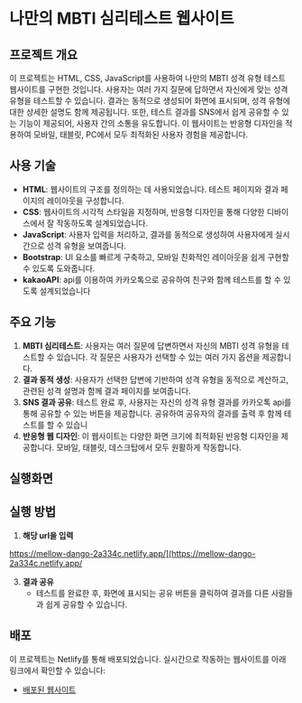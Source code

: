 # 나만의 MBTI 심리테스트 웹사이트

## 프로젝트 개요
이 프로젝트는 HTML, CSS, JavaScript를 사용하여 나만의 MBTI 성격 유형 테스트 웹사이트를 구현한 것입니다. 사용자는 여러 가지 질문에 답하면서 자신에게 맞는 성격 유형을 테스트할 수 있습니다. 결과는 동적으로 생성되어 화면에 표시되며, 성격 유형에 대한 상세한 설명도 함께 제공됩니다. 또한, 테스트 결과를 SNS에서 쉽게 공유할 수 있는 기능이 제공되어, 사용자 간의 소통을 유도합니다. 이 웹사이트는 반응형 디자인을 적용하여 모바일, 태블릿, PC에서 모두 최적화된 사용자 경험을 제공합니다.

## 사용 기술
- **HTML**: 웹사이트의 구조를 정의하는 데 사용되었습니다. 테스트 페이지와 결과 페이지의 레이아웃을 구성합니다.
- **CSS**: 웹사이트의 시각적 스타일을 지정하며, 반응형 디자인을 통해 다양한 디바이스에서 잘 작동하도록 설계되었습니다.
- **JavaScript**: 사용자 입력을 처리하고, 결과를 동적으로 생성하여 사용자에게 실시간으로 성격 유형을 보여줍니다.
- **Bootstrap**: UI 요소를 빠르게 구축하고, 모바일 친화적인 레이아웃을 쉽게 구현할 수 있도록 도와줍니다.
- **kakaoAPI**: api를 이용하여 카카오톡으로 공유하여 친구와 함께 테스트를 할 수 있도록 설계되었습니다

## 주요 기능
1. **MBTI 심리테스트**: 사용자는 여러 질문에 답변하면서 자신의 MBTI 성격 유형을 테스트할 수 있습니다. 각 질문은 사용자가 선택할 수 있는 여러 가지 옵션을 제공합니다.
2. **결과 동적 생성**: 사용자가 선택한 답변에 기반하여 성격 유형을 동적으로 계산하고, 관련된 성격 설명과 함께 결과 페이지를 보여줍니다.
3. **SNS 결과 공유**: 테스트 완료 후, 사용자는 자신의 성격 유형 결과를 카카오톡 api를 통해 공유할 수 있는 버튼을 제공합니다. 공유하여 공유자의 결과를 출력 후 함께 테스트를 할 수 있습니
4. **반응형 웹 디자인**: 이 웹사이트는 다양한 화면 크기에 최적화된 반응형 디자인을 제공합니다. 모바일, 태블릿, 데스크탑에서 모두 원활하게 작동합니다.
## 실행화면 
















## 실행 방법
1. **해당 url을 입력**

  https://mellow-dango-2a334c.netlify.app/](https://mellow-dango-2a334c.netlify.app/


3. **결과 공유**
    - 테스트를 완료한 후, 화면에 표시되는 공유 버튼을 클릭하여 결과를 다른 사람들과 쉽게 공유할 수 있습니다.

## 배포
이 프로젝트는 Netlify를 통해 배포되었습니다. 실시간으로 작동하는 웹사이트를 아래 링크에서 확인할 수 있습니다:
- [배포된 웹사이트](https://mellow-dango-2a334c.netlify.app)


